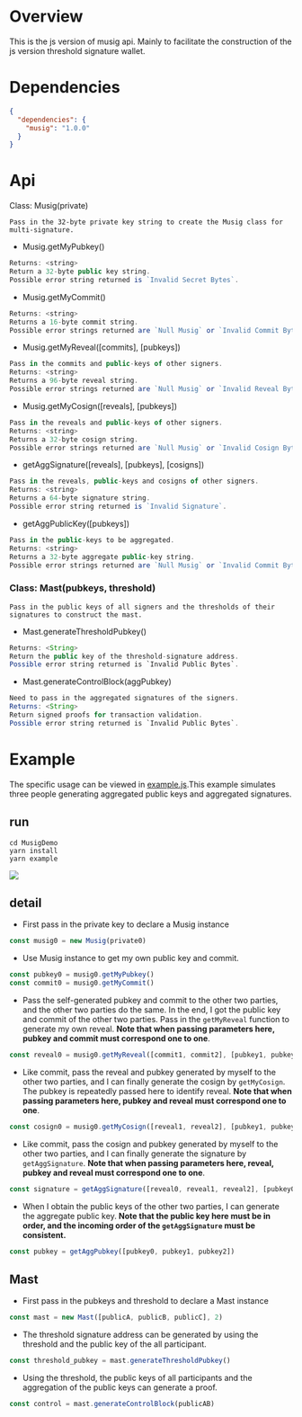 # Overview

This is the js version of musig api. Mainly to facilitate the construction of the js version threshold signature wallet.

# Dependencies

~~~json
{
  "dependencies": {
    "musig": "1.0.0"
  }
}
~~~

# Api
Class: Musig(private)
```
Pass in the 32-byte private key string to create the Musig class for multi-signature.
```
- Musig.getMyPubkey()
```javascript
Returns: <string>
Return a 32-byte public key string.
Possible error string returned is `Invalid Secret Bytes`.
```
- Musig.getMyCommit()
```javascript
Returns: <string>
Returns a 16-byte commit string.
Possible error strings returned are `Null Musig` or `Invalid Commit Bytes`.
```
- Musig.getMyReveal([commits], [pubkeys])
```javascript
Pass in the commits and public-keys of other signers.
Returns: <string>
Returns a 96-byte reveal string.
Possible error strings returned are `Null Musig` or `Invalid Reveal Bytes`.
```
- Musig.getMyCosign([reveals], [pubkeys])
```javascript
Pass in the reveals and public-keys of other signers.
Returns: <string>
Returns a 32-byte cosign string.
Possible error strings returned are `Null Musig` or `Invalid Cosign Bytes`.
```
- getAggSignature([reveals], [pubkeys], [cosigns])
```javascript
Pass in the reveals, public-keys and cosigns of other signers.
Returns: <string>
Returns a 64-byte signature string.
Possible error string returned is `Invalid Signature`.
```
- getAggPublicKey([pubkeys])
```javascript
Pass in the public-keys to be aggregated.
Returns: <string>
Returns a 32-byte aggregate public-key string.
Possible error strings returned are `Null Musig` or `Invalid Commit Bytes`.
```
### Class: Mast(pubkeys, threshold)

```
Pass in the public keys of all signers and the thresholds of their signatures to construct the mast.
```
- Mast.generateThresholdPubkey()
```java
Returns: <String>
Return the public key of the threshold-signature address.
Possible error string returned is `Invalid Public Bytes`.
```
- Mast.generateControlBlock(aggPubkey)
```java
Need to pass in the aggregated signatures of the signers.
Returns: <String>
Return signed proofs for transaction validation.
Possible error string returned is `Invalid Public Bytes`.
```

# Example

The specific usage can be viewed in [example.js](src/example.js).This example simulates three people generating aggregated public keys and aggregated signatures.

## run

~~~
cd MusigDemo
yarn install
yarn example
~~~

![](https://cdn.jsdelivr.net/gh/AAweidai/PictureBed@master/taproot/16328204386451632820438563.png)

## detail

- First pass in the private key to declare a Musig instance

~~~js
const musig0 = new Musig(private0)
~~~

- Use Musig instance to get my own public key and commit.

~~~js
const pubkey0 = musig0.getMyPubkey()
const commit0 = musig0.getMyCommit()
~~~

- Pass the self-generated pubkey and commit to the other two parties, and the other two parties do the same. In the end, I got the public key and commit of the other two parties. Pass in the `getMyReveal` function to generate my own reveal. **Note that when passing parameters here, pubkey and commit must correspond one to one**.

~~~js
const reveal0 = musig0.getMyReveal([commit1, commit2], [pubkey1, pubkey2])
~~~

- Like commit, pass the reveal and pubkey generated by myself to the other two parties, and I can finally generate the cosign by `getMyCosign`. The pubkey is repeatedly passed here to identify reveal. **Note that when passing parameters here, pubkey and reveal must correspond one to one**.

~~~js
const cosign0 = musig0.getMyCosign([reveal1, reveal2], [pubkey1, pubkey2])
~~~

- Like commit, pass the cosign and pubkey generated by myself to the other two parties, and I can finally generate the signature by `getAggSignature`. **Note that when passing parameters here, reveal, pubkey and reveal must correspond one to one**.

~~~js
const signature = getAggSignature([reveal0, reveal1, reveal2], [pubkey0, pubkey1, pubkey2], [cosign0, cosign1, cosign2])
~~~

- When I obtain the public keys of the other two parties, I can generate the aggregate public key. **Note that the public key here must be in order, and the incoming order of the `getAggSignature` must be consistent.**

~~~js
const pubkey = getAggPubkey([pubkey0, pubkey1, pubkey2])
~~~


## Mast

- First pass in the pubkeys and threshold to declare a Mast instance

~~~javascript
const mast = new Mast([publicA, publicB, publicC], 2)
~~~

- The threshold signature address can be generated by using the threshold and the public key of the all participant.

~~~javascript
const threshold_pubkey = mast.generateThresholdPubkey()
~~~

- Using the threshold, the public keys of all participants and the aggregation of the public keys can generate a proof.

~~~javascript
const control = mast.generateControlBlock(publicAB)
~~~


